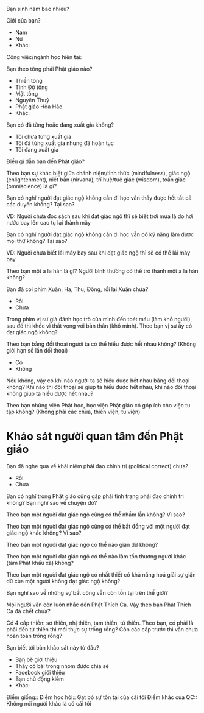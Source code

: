 Bạn sinh năm bao nhiêu?

Giới của bạn?

-   Nam
-   Nữ
-   Khác:

Công việc/ngành học hiện tại:

Bạn theo tông phái Phật giáo nào?

-   Thiền tông
-   Tịnh Độ tông
-   Mật tông
-   Nguyên Thuỷ
-   Phật giáo Hòa Hảo
-   Khác:

Bạn có đã từng hoặc đang xuất gia không?

-   Tôi chưa từng xuất gia
-   Tôi đã từng xuất gia nhưng đã hoàn tục
-   Tôi đang xuất gia

Điều gì dẫn bạn đến Phật giáo?

Theo bạn sự khác biệt giữa chánh niệm/tỉnh thức (mindfulness), giác ngộ (enlightenment), niết bàn (nirvana), trí huệ/tuệ giác (wisdom), toàn giác (omniscience) là gì?

Bạn có nghĩ người đạt giác ngộ không cần đi học vẫn thấy được hết tất cả các duyên không? Tại sao?

VD: Người chưa đọc sách sau khi đạt giác ngộ thì sẽ biết trời mưa là do hơi nước bay lên cao tụ lại thành mây

Bạn có nghĩ người đạt giác ngộ không cần đi học vẫn có kỹ năng làm được mọi thứ không? Tại sao?

VD: Người chưa biết lái máy bay sau khi đạt giác ngộ thì sẽ có thể lái máy bay

Theo bạn một a la hán là gì? Người bình thường có thể trở thành một a la hán không?

Bạn đã coi phim Xuân, Hạ, Thu, Đông, rồi lại Xuân chưa?

-   Rồi
-   Chưa

Trong phim vị sư già đánh học trò của mình đến toét máu (làm khổ người), sau đó thì khóc vì thất vọng với bản thân (khổ mình). Theo bạn vị sư ấy có đạt giác ngộ không?

Theo bạn bằng đối thoại người ta có thể hiểu được hết nhau không? (Không giới hạn số lần đối thoại)

-   Có
-   Không

Nếu không, vậy có khi nào người ta sẽ hiểu được hết nhau bằng đối thoại không? Khi nào thì đối thoại sẽ giúp ta hiểu được hết nhau, khi nào đối thoại không giúp ta hiểu được hết nhau?

Theo bạn những viện Phật học, học viện Phật giáo có góp ích cho việc tu tập không? (Không phải các chùa, thiền viện, tu viện)

# Khảo sát người quan tâm đến Phật giáo

Bạn đã nghe qua về khái niệm phải đạo chính trị (political correct) chưa?

-   Rồi
-   Chưa

Bạn có nghĩ trong Phật giáo cũng gặp phải tình trạng phải đạo chính trị không? Bạn nghĩ sao về chuyện đó?

Theo bạn một người đạt giác ngộ cũng có thể nhầm lẫn không? Vì sao?

Theo bạn một người đạt giác ngộ cũng có thể bất đồng với một người đạt giác ngộ khác không? Vì sao?

Theo bạn một người đạt giác ngộ có thể nào giận dữ không?

Theo bạn một người đạt giác ngộ có thể nào làm tổn thương người khác (tâm Phật khẩu xà) không?

Theo bạn một người đạt giác ngộ có nhất thiết có khả năng hoá giải sự giận dữ của một người không đạt giác ngộ không?

Bạn nghĩ sao về những sự bất công vẫn còn tồn tại trên thế giới?

Mọi người vẫn còn luôn nhắc đến Phật Thích Ca. Vậy theo bạn Phật Thích Ca đã chết chưa?

Có 4 cấp thiền: sơ thiền, nhị thiền, tam thiền, tứ thiền. Theo bạn, có phải là phải đến tứ thiền thì mới thực sự trống rỗng? Còn các cấp trước thì vẫn chưa hoàn toàn trống rỗng?

Bạn biết tới bản khảo sát này từ đâu?

-   Bạn bè giới thiệu
-   Thấy có bài trong nhóm được chia sẻ
-   Facebook giới thiệu
-   Bạn chủ động kiếm
-   Khác:

Điểm giống::
Điểm học hỏi:: Gạt bỏ sự tồn tại của cái tôi
Điểm khác của QC:: Không nói người khác là có cái tôi
